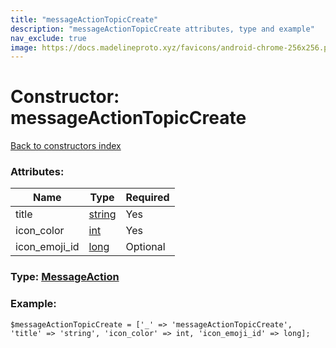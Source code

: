 ```yaml
---
title: "messageActionTopicCreate"
description: "messageActionTopicCreate attributes, type and example"
nav_exclude: true
image: https://docs.madelineproto.xyz/favicons/android-chrome-256x256.png
---
```

# Constructor: messageActionTopicCreate  
[Back to constructors index](/API_docs/constructors/index.html)



### Attributes:

| Name     |    Type       | Required |
|----------|---------------|----------|
|title|[string](/API_docs/types/string.html) | Yes|
|icon\_color|[int](/API_docs/types/int.html) | Yes|
|icon\_emoji\_id|[long](/API_docs/types/long.html) | Optional|



### Type: [MessageAction](/API_docs/types/MessageAction.html)


### Example:

```
$messageActionTopicCreate = ['_' => 'messageActionTopicCreate', 'title' => 'string', 'icon_color' => int, 'icon_emoji_id' => long];
```  
